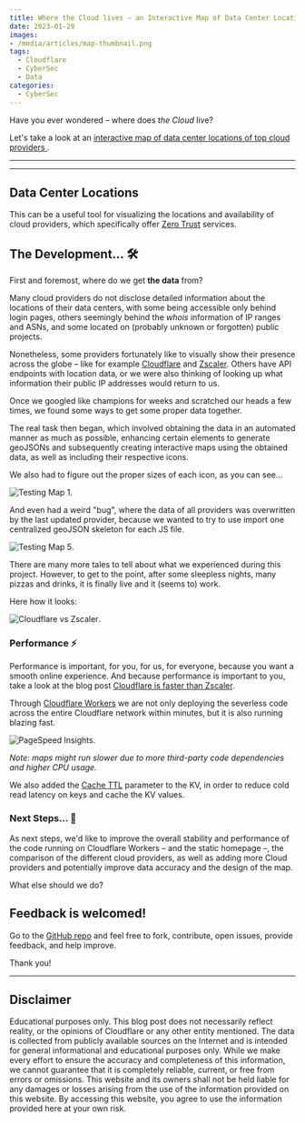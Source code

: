 ```yaml
---
title: Where the Cloud lives – an Interactive Map of Data Center Locations of Top Cloud Providers
date: 2023-01-29
images: 
- /media/articles/map-thumbnail.png
tags:
  - Cloudflare
  - CyberSec
  - Data
categories:
  - CyberSec
---
```


Have you ever wondered – where does _the Cloud_ live?

Let's take a look at an [interactive map of data center locations of top cloud providers
](https://map.cf-testing.com/).

* * *
* * *

## Data Center Locations

This can be a useful tool for visualizing the locations and availability of cloud providers, which specifically offer [Zero Trust](https://www.cloudflare.com/learning/security/glossary/what-is-zero-trust/) services.

## The Development... 🛠️

First and foremost, where do we get **the data** from?

Many cloud providers do not disclose detailed information about the locations of their data centers, with some being accessible only behind login pages, others seemingly behind the _whois_ information of IP ranges and ASNs, and some located on (probably unknown or forgotten) public projects.

Nonetheless, some providers fortunately like to visually show their presence across the globe – like for example [Cloudflare](https://www.cloudflare.com/network/) and [Zscaler](https://trust.zscaler.com/zscaler.net/data-center-map). Others have API endpoints with location data, or we were also thinking of looking up what information their public IP addresses would return to us.

Once we googled like champions for weeks and scratched our heads a few times, we found some ways to get some proper data together.

The real task then began, which involved obtaining the data in an automated manner as much as possible, enhancing certain elements to generate geoJSONs and subsequently creating interactive maps using the obtained data, as well as including their respective icons.

We also had to figure out the proper sizes of each icon, as you can see...

![Testing Map 1](/media/articles/map-test-1.png).

And even had a weird "bug", where the data of all providers was overwritten by the last updated provider, because we wanted to try to use import one centralized geoJSON skeleton for each JS file.

![Testing Map 5](/media/articles/map-test-5.png).

There are many more tales to tell about what we experienced during this project. However, to get to the point, after some sleepless nights, many pizzas and drinks, it is finally live and it (seems to) work.

Here how it looks:

![Cloudflare vs Zscaler](/media/articles/cloudflare-vs-zscaler.png).

### Performance ⚡️

Performance is important, for you, for us, for everyone, because you want a smooth online experience. And because performance is important to you, take a look at the blog post [Cloudflare is faster than Zscaler](https://blog.cloudflare.com/network-performance-update-cio-edition/).

Through [Cloudflare Workers](https://workers.cloudflare.com/) we are not only deploying the severless code across the entire Cloudflare network within minutes, but it is also running blazing fast. 

![PageSpeed Insights](/media/articles/pagespeed-insights.png).

_Note: maps might run slower due to more third-party code dependencies and higher CPU usage._

We also added the [Cache TTL](https://developers.cloudflare.com/workers/runtime-apis/kv/#cache-ttl) parameter to the KV, in order to reduce cold read latency on keys and cache the KV values.

### Next Steps... 🚀

As next steps, we'd like to improve the overall stability and performance of the code running on Cloudflare Workers – and the static homepage –, the comparison of the different cloud providers, as well as adding more Cloud providers and potentially improve data accuracy and the design of the map.

What else should we do?

## Feedback is welcomed!

Go to the [GitHub repo](https://github.com/DavidJKTofan/interactive-map) and feel free to fork, contribute, open issues, provide feedback, and help improve.

Thank you!

* * *

## Disclaimer

Educational purposes only. This blog post does not necessarily reflect reality, or the opinions of Cloudflare or any other entity mentioned. The data is collected from publicly available sources on the Internet and is intended for general informational and educational purposes only. While we make every effort to ensure the accuracy and completeness of this information, we cannot guarantee that it is completely reliable, current, or free from errors or omissions. This website and its owners shall not be held liable for any damages or losses arising from the use of the information provided on this website. By accessing this website, you agree to use the information provided here at your own risk.
